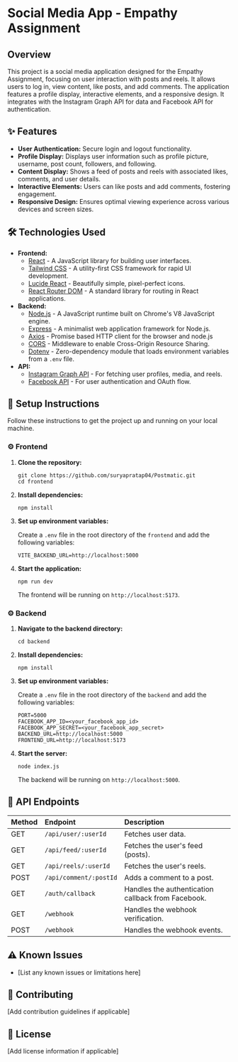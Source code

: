 # Social Media App - Empathy Assignment

## Overview

This project is a social media application designed for the Empathy Assignment, focusing on user interaction with posts and reels. It allows users to log in, view content, like posts, and add comments. The application features a profile display, interactive elements, and a responsive design. It integrates with the Instagram Graph API for data and Facebook API for authentication.

## ✨ Features

*   **User Authentication:** Secure login and logout functionality.
*   **Profile Display:** Displays user information such as profile picture, username, post count, followers, and following.
*   **Content Display:** Shows a feed of posts and reels with associated likes, comments, and user details.
*   **Interactive Elements:** Users can like posts and add comments, fostering engagement.
*   **Responsive Design:** Ensures optimal viewing experience across various devices and screen sizes.

## 🛠️ Technologies Used

*   **Frontend:**
    *   [React](https://reactjs.org/) - A JavaScript library for building user interfaces.
    *   [Tailwind CSS](https://tailwindcss.com/) - A utility-first CSS framework for rapid UI development.
    *   [Lucide React](https://lucide.dev/) - Beautifully simple, pixel-perfect icons.
    *   [React Router DOM](https://reactrouter.com/en/main) - A standard library for routing in React applications.
*   **Backend:**
    *   [Node.js](https://nodejs.org/en/) - A JavaScript runtime built on Chrome's V8 JavaScript engine.
    *   [Express](https://expressjs.com/) - A minimalist web application framework for Node.js.
    *   [Axios](https://axios-http.com/docs/intro) - Promise based HTTP client for the browser and node.js
    *   [CORS](https://expressjs.com/en/resources/middleware/cors.html) - Middleware to enable Cross-Origin Resource Sharing.
    *   [Dotenv](https://www.npmjs.com/package/dotenv) - Zero-dependency module that loads environment variables from a `.env` file.
*   **API:**
    *   [Instagram Graph API](https://developers.facebook.com/docs/instagram-api) - For fetching user profiles, media, and reels.
    *   [Facebook API](https://developers.facebook.com/) - For user authentication and OAuth flow.

## 🚀 Setup Instructions

Follow these instructions to get the project up and running on your local machine.

### ⚙️ Frontend

1.  **Clone the repository:**

    ```
    git clone https://github.com/suryapratap04/Postmatic.git
    cd frontend
    ```

2.  **Install dependencies:**

    ```
    npm install
    ```

3.  **Set up environment variables:**

    Create a `.env` file in the root directory of the `frontend` and add the following variables:

    ```
    VITE_BACKEND_URL=http://localhost:5000
    ```

4.  **Start the application:**

    ```
    npm run dev
    ```

    The frontend will be running on `http://localhost:5173`.

### ⚙️ Backend

1.  **Navigate to the backend directory:**

    ```
    cd backend
    ```

2.  **Install dependencies:**

    ```
    npm install
    ```

3.  **Set up environment variables:**

    Create a `.env` file in the root directory of the `backend` and add the following variables:

    ```
    PORT=5000
    FACEBOOK_APP_ID=<your_facebook_app_id>
    FACEBOOK_APP_SECRET=<your_facebook_app_secret>
    BACKEND_URL=http://localhost:5000
    FRONTEND_URL=http://localhost:5173
    ```

4.  **Start the server:**

    ```
    node index.js
    ```

    The backend will be running on `http://localhost:5000`.

## 🧭 API Endpoints

| Method | Endpoint                 | Description                                    |
| :----- | :----------------------- | :--------------------------------------------- |
| GET    | `/api/user/:userId`      | Fetches user data.                             |
| GET    | `/api/feed/:userId`      | Fetches the user's feed (posts).               |
| GET    | `/api/reels/:userId`     | Fetches the user's reels.                      |
| POST   | `/api/comment/:postId`   | Adds a comment to a post.                      |
| GET    | `/auth/callback`         | Handles the authentication callback from Facebook. |
| GET    | `/webhook`              | Handles the webhook verification.              |
| POST   | `/webhook`              | Handles the webhook events.                    |

## ⚠️ Known Issues

*   [List any known issues or limitations here]

## 🤝 Contributing

[Add contribution guidelines if applicable]

## 📜 License

[Add license information if applicable]

